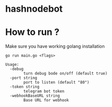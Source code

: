 # hashnodebot


# How to run ?
Make sure you have working golang installation

` go run main.go <flags> `
```
Usage:
  -debug
    	turn debug bode on/off (default true)
  -port string
    	port to listen (default "80")
  -token string
    	telegram bot token
  -webhookBaseURL string
    	Base URL for webhook
      
 ```

